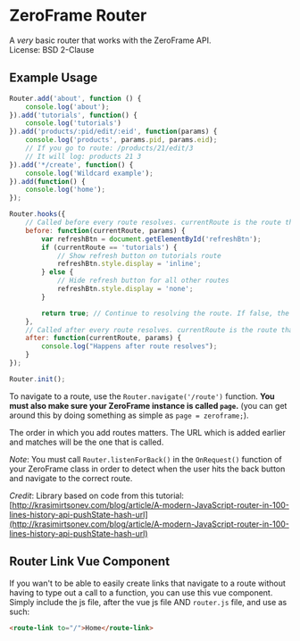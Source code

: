 # ZeroFrame Router
A *very* basic router that works with the ZeroFrame API.<br>
License: BSD 2-Clause

## Example Usage
```javascript
Router.add('about', function () {
    console.log('about');
}).add('tutorials', function() {
    console.log('tutorials')
}).add('products/:pid/edit/:eid', function(params) {
    console.log('products', params.pid, params.eid);
    // If you go to route: /products/21/edit/3
    // It will log: products 21 3
}).add('*/create', function() {
    console.log('Wildcard example');
}).add(function() {
    console.log('home');
});

Router.hooks({
    // Called before every route resolves. currentRoute is the route that will be resolved (if you return true).
    before: function(currentRoute, params) {
        var refreshBtn = document.getElementById('refreshBtn');
        if (currentRoute == 'tutorials') {
            // Show refresh button on tutorials route
            refreshBtn.style.display = 'inline';
        } else {
            // Hide refresh button for all other routes
            refreshBtn.style.display = 'none';
        }

        return true; // Continue to resolving the route. If false, the route doesn't resolve.
    },
    // Called after every route resolves. currentRoute is the route that just resolved.
    after: function(currentRoute, params) {
        console.log("Happens after route resolves");
    }
});

Router.init();
```

To navigate to a route, use the `Router.navigate('/route')` function. **You must also make sure your ZeroFrame instance is called `page`.** (you can get around this by doing something as simple as `page = zeroframe;`).

The order in which you add routes matters. The URL which is added earlier and matches will be the one that is called.

*Note*: You must call `Router.listenForBack()` in the `OnRequest()` function of your ZeroFrame class in order to detect when the user hits the back button and navigate to the correct route.


*Credit*: Library based on code from this tutorial: [http://krasimirtsonev.com/blog/article/A-modern-JavaScript-router-in-100-lines-history-api-pushState-hash-url](http://krasimirtsonev.com/blog/article/A-modern-JavaScript-router-in-100-lines-history-api-pushState-hash-url)

## Router Link Vue Component
If you wan't to be able to easily create links that navigate to a route without having to type out a call to a function, you can use this vue component. Simply include the js file, after the vue js file AND `router.js` file, and use as such:

```html
<route-link to="/">Home</route-link>
```